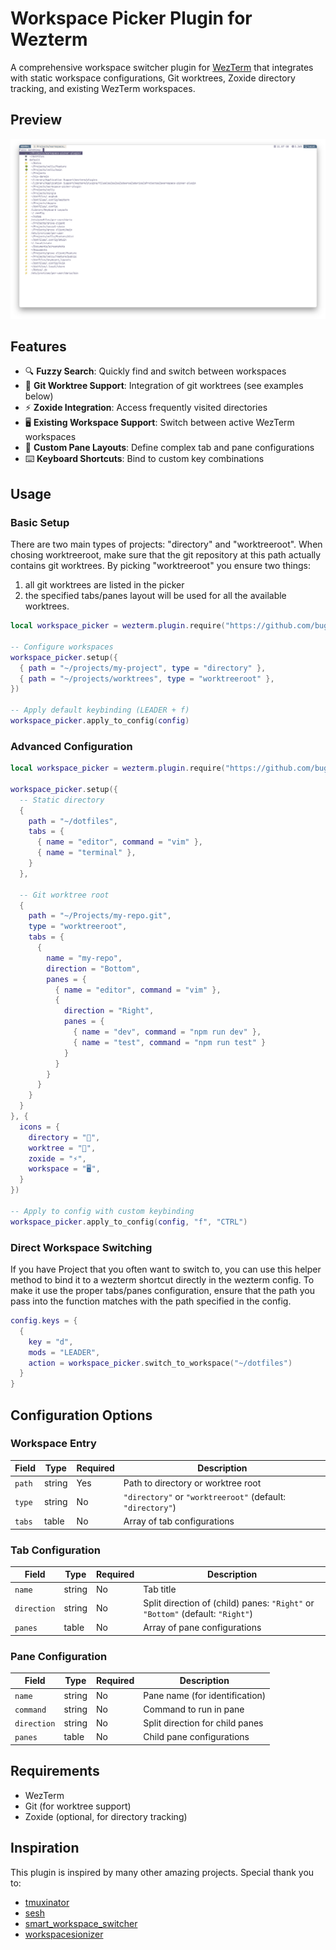 # Workspace Picker Plugin for Wezterm

A comprehensive workspace switcher plugin for [WezTerm](https://wezfurlong.org/wezterm/) that integrates with static workspace configurations, Git worktrees, Zoxide directory tracking, and existing WezTerm workspaces.

## Preview

![screenshot](./screenshot.png)

## Features

- 🔍 **Fuzzy Search**: Quickly find and switch between workspaces
- 🌳 **Git Worktree Support**: Integration of git worktrees (see examples below)
- ⚡ **Zoxide Integration**: Access frequently visited directories
- 🖥️ **Existing Workspace Support**: Switch between active WezTerm workspaces
- 🎨 **Custom Pane Layouts**: Define complex tab and pane configurations
- ⌨️ **Keyboard Shortcuts**: Bind to custom key combinations

## Usage

### Basic Setup

There are two main types of projects: "directory" and "worktreeroot".
When chosing worktreeroot, make sure that the git repository at this path actually contains git worktrees. By picking "worktreeroot" you ensure two things:

1. all git worktrees are listed in the picker
1. the specified tabs/panes layout will be used for all the available worktrees.

```lua
local workspace_picker = wezterm.plugin.require("https://github.com/bugii/workspace-picker-plugin")

-- Configure workspaces
workspace_picker.setup({
  { path = "~/projects/my-project", type = "directory" },
  { path = "~/projects/worktrees", type = "worktreeroot" },
})

-- Apply default keybinding (LEADER + f)
workspace_picker.apply_to_config(config)
```

### Advanced Configuration

```lua
local workspace_picker = wezterm.plugin.require("https://github.com/bugii/workspace-picker-plugin")

workspace_picker.setup({
  -- Static directory
  {
    path = "~/dotfiles",
    tabs = {
      { name = "editor", command = "vim" },
      { name = "terminal" },
    }
  },

  -- Git worktree root
  {
    path = "~/Projects/my-repo.git",
    type = "worktreeroot",
    tabs = {
      {
        name = "my-repo",
        direction = "Bottom",
        panes = {
          { name = "editor", command = "vim" },
          {
            direction = "Right",
            panes = {
              { name = "dev", command = "npm run dev" },
              { name = "test", command = "npm run test" }
            }
          }
        }
      }
    }
  }
}, {
  icons = {
    directory = "📁",
    worktree = "🌳",
    zoxide = "⚡",
    workspace = "🖥️",
  }
})

-- Apply to config with custom keybinding
workspace_picker.apply_to_config(config, "f", "CTRL")
```

### Direct Workspace Switching

If you have Project that you often want to switch to, you can use this helper method to bind it to a wezterm shortcut directly in the wezterm config.
To make it use the proper tabs/panes configuration, ensure that the path you pass into the function matches with the path specified in the config.

```lua
config.keys = {
  {
    key = "d",
    mods = "LEADER",
    action = workspace_picker.switch_to_workspace("~/dotfiles")
  }
}
```

## Configuration Options

### Workspace Entry

| Field  | Type   | Required | Description                                                |
| ------ | ------ | -------- | ---------------------------------------------------------- |
| `path` | string | Yes      | Path to directory or worktree root                         |
| `type` | string | No       | `"directory"` or `"worktreeroot"` (default: `"directory"`) |
| `tabs` | table  | No       | Array of tab configurations                                |

### Tab Configuration

| Field       | Type   | Required | Description                                                                    |
| ----------- | ------ | -------- | ------------------------------------------------------------------------------ |
| `name`      | string | No       | Tab title                                                                      |
| `direction` | string | No       | Split direction of (child) panes: `"Right"` or `"Bottom"` (default: `"Right"`) |
| `panes`     | table  | No       | Array of pane configurations                                                   |

### Pane Configuration

| Field       | Type   | Required | Description                     |
| ----------- | ------ | -------- | ------------------------------- |
| `name`      | string | No       | Pane name (for identification)  |
| `command`   | string | No       | Command to run in pane          |
| `direction` | string | No       | Split direction for child panes |
| `panes`     | table  | No       | Child pane configurations       |

## Requirements

- WezTerm
- Git (for worktree support)
- Zoxide (optional, for directory tracking)

## Inspiration

This plugin is inspired by many other amazing projects. Special thank you to:

- [tmuxinator](https://github.com/tmuxinator/tmuxinator)
- [sesh](https://github.com/joshmedeski/sesh)
- [smart_workspace_switcher](https://github.com/MLFlexer/smart_workspace_switcher.wezterm)
- [workspacesionizer](https://github.com/vieitesss/workspacesionizer.wezterm)

